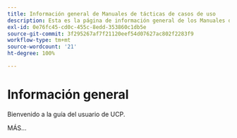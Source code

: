 ```yaml
---
title: Información general de Manuales de tácticas de casos de uso
description: Esta es la página de información general de los Manuales de tácticas de casos de uso.
exl-id: 0e76fc45-cd0c-455c-8edd-353860c1db5e
source-git-commit: 3f295267af7f21120eef54d07627ac802f2283f9
workflow-type: tm+mt
source-wordcount: '21'
ht-degree: 100%

---
```


# Información general

Bienvenido a la guía del usuario de UCP.

MÁS...

<!--
This is the landing page of the user guide. It should be the first list item in the TOC.md file.

See other user landing pages to get ideas.
-->
